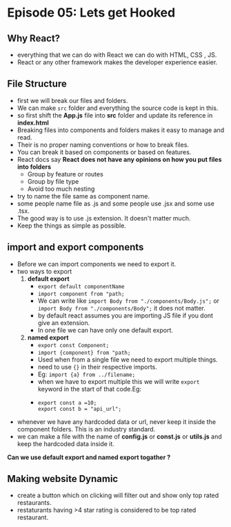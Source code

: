 # Episode 05: Lets get Hooked

## Why React?

- everything that we can do with React we can do with HTML, CSS , JS.
- React or any other framework makes the developer experience easier.

## File Structure
- first we will break our files and folders.
- We can make `src` folder and everything the source code is kept in this.
- so first shift the **App.js** file into **src** folder and update its reference in **index.html**
- Breaking files into components and folders makes it easy to manage and read.
- Their is no proper naming conventions or how to break files.
- You can break it based on components or based on features.
- React docs say **React does not have any opinions on how you put files into folders**
    - Group by feature or routes
    - Group by file type
    - Avoid too much nesting
- try to name the file same as component name.
- some people name file as .js and some people use .jsx and some use .tsx.
- The good way is to use .js extension. It doesn't matter much.
- Keep the things as simple as possible.

## import and export components

- Before we can import components we need to export it. 
- two ways to export
   1. **default export**
      - `export default componentName`
      - `import component from "path;`
      - We can write like `import Body from "./components/Body.js";` or `import Body from "./components/Body";` it does not matter.
      - by default react assumes you are importing JS file if you dont give an extension.
      - In one file we can have only one default export.
   2. **named export**
      - `export const Component;`
      - `import {component} from "path;`
      - Used when from a single file we need to export multiple things.
      - need to use `{}` in their respective imports. 
      - Eg: `import {a} from ../filename;`
      - when we have to export multiple this we will write `export` keyword in the start of that code.Eg:
      - ```
        export const a =10;
        export const b = "api_url";
        ```
- whenever we have any hardcoded data or url, never keep it inside the component folders. This is an industry standard.
- we can make a file with the name of **config.js** or **const.js** or **utils.js** and keep the hardcoded data inside it.

**Can we use default export and named export togather ?**

## Making website Dynamic

- create a button which on clicking will filter out and show only top rated restaurants.
- restaturants having >4 star rating is considered to be  top rated restaurant.


 




